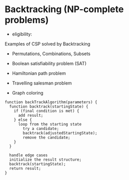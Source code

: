 
# Backtracking (NP-complete problems)

- eligibility:

Examples of CSP solved by Backtracking
- Permutations, Combinations, Subsets

- Boolean satisfiability problem (SAT)
- Hamiltonian path problem
- Travelling salesman problem
- Graph coloring

```
function backTrackAlgorithm(parameters) {
  function backtrack(startingState) {
    if (final condition is met) {
      add result;
    } else {
      loop from the starting state
        try a candidate;
        backtrack(adjustedStartingState);
        remove the candidate;
    }
  }
  
  handle edge cases
  initialize the result structure;
  backtrack(startingState);
  return result;
}

```

